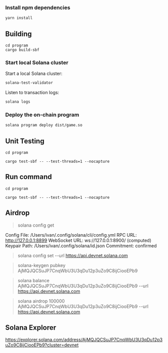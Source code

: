### Install npm dependencies

```bash
yarn install
```

## Building
```
cd program
cargo build-sbf
```

### Start local Solana cluster

Start a local Solana cluster:
```bash
solana-test-validator
```
Listen to transaction logs:
```bash
solana logs
```

### Deploy the on-chain program

```bash
solana program deploy dist/game.so
```

## Unit Testing
```
cd program

cargo test-sbf -- --test-threads=1 --nocapture
```

## Run command
```
cd program

cargo test-sbf -- --test-threads=1 --nocapture
```

## Airdrop

> solana config get

Config File: /Users/ivan/.config/solana/cli/config.yml
RPC URL: http://127.0.0.1:8899 
WebSocket URL: ws://127.0.0.1:8900/ (computed)
Keypair Path: /Users/ivan/.config/solana/id.json 
Commitment: confirmed 

> solana config set --url https://api.devnet.solana.com

> solana-keygen pubkey
AjMQJQCSuJP7CnqWbU3U3qDu12p3uZo9C8ijCiooEPb9

> solana balance AjMQJQCSuJP7CnqWbU3U3qDu12p3uZo9C8ijCiooEPb9 --url https://api.devnet.solana.com

> solana airdrop 100000 AjMQJQCSuJP7CnqWbU3U3qDu12p3uZo9C8ijCiooEPb9 --url https://api.devnet.solana.com

## Solana Explorer

https://explorer.solana.com/address/AjMQJQCSuJP7CnqWbU3U3qDu12p3uZo9C8ijCiooEPb9?cluster=devnet